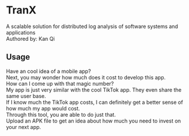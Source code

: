 # TranX
A scalable solution for distributed log analysis of software systems and applications  <br />
Authored by: Kan Qi   <br />

## Usage
Have an cool idea of a mobile app?   <br />
Next, you may wonder how much does it cost to develop this app.   <br />
How can I come up with that magic number?   <br />
My app is just very similar with the cool TikTok app. They even share the same user base.   <br />
If I know much the TikTok app costs, I can definitely get a better sense of how much my app would cost.   <br />
Through this tool, you are able to do just that.   <br />
Upload an APK file to get an idea about how much you need to invest on your next app.   <br />
